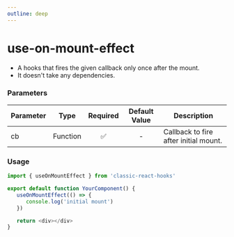 ```yaml
---
outline: deep
---
```


# use-on-mount-effect

-  A hooks that fires the given callback only once after the mount.
-  It doesn't take any dependencies.

### Parameters

| Parameter |   Type   | Required | Default Value | Description                           |
| --------- | :------: | :------: | :-----------: | ------------------------------------- |
| cb        | Function |    ✅    |       -       | Callback to fire after initial mount. |

### Usage

```ts
import { useOnMountEffect } from 'classic-react-hooks'

export default function YourComponent() {
   useOnMountEffect(() => {
      console.log('initial mount')
   })

   return <div></div>
}
```
